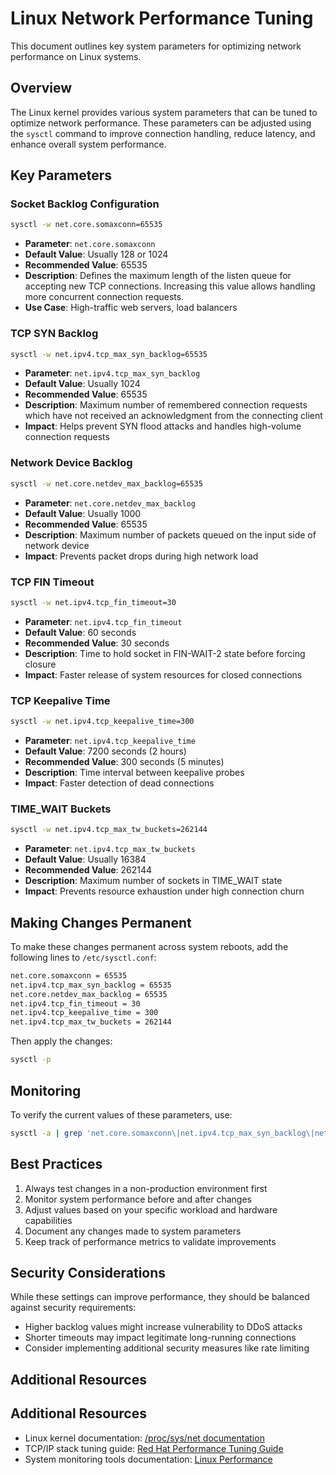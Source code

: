# Linux Network Performance Tuning

This document outlines key system parameters for optimizing network performance on Linux systems.

## Overview

The Linux kernel provides various system parameters that can be tuned to optimize network performance. These parameters can be adjusted using the `sysctl` command to improve connection handling, reduce latency, and enhance overall system performance.

## Key Parameters

### Socket Backlog Configuration

```bash
sysctl -w net.core.somaxconn=65535
```

- **Parameter**: `net.core.somaxconn`
- **Default Value**: Usually 128 or 1024
- **Recommended Value**: 65535
- **Description**: Defines the maximum length of the listen queue for accepting new TCP connections. Increasing this value allows handling more concurrent connection requests.
- **Use Case**: High-traffic web servers, load balancers

### TCP SYN Backlog

```bash
sysctl -w net.ipv4.tcp_max_syn_backlog=65535
```

- **Parameter**: `net.ipv4.tcp_max_syn_backlog`
- **Default Value**: Usually 1024
- **Recommended Value**: 65535
- **Description**: Maximum number of remembered connection requests which have not received an acknowledgment from the connecting client
- **Impact**: Helps prevent SYN flood attacks and handles high-volume connection requests

### Network Device Backlog

```bash
sysctl -w net.core.netdev_max_backlog=65535
```

- **Parameter**: `net.core.netdev_max_backlog`
- **Default Value**: Usually 1000
- **Recommended Value**: 65535
- **Description**: Maximum number of packets queued on the input side of network device
- **Impact**: Prevents packet drops during high network load

### TCP FIN Timeout

```bash
sysctl -w net.ipv4.tcp_fin_timeout=30
```

- **Parameter**: `net.ipv4.tcp_fin_timeout`
- **Default Value**: 60 seconds
- **Recommended Value**: 30 seconds
- **Description**: Time to hold socket in FIN-WAIT-2 state before forcing closure
- **Impact**: Faster release of system resources for closed connections

### TCP Keepalive Time

```bash
sysctl -w net.ipv4.tcp_keepalive_time=300
```

- **Parameter**: `net.ipv4.tcp_keepalive_time`
- **Default Value**: 7200 seconds (2 hours)
- **Recommended Value**: 300 seconds (5 minutes)
- **Description**: Time interval between keepalive probes
- **Impact**: Faster detection of dead connections

### TIME_WAIT Buckets

```bash
sysctl -w net.ipv4.tcp_max_tw_buckets=262144
```

- **Parameter**: `net.ipv4.tcp_max_tw_buckets`
- **Default Value**: Usually 16384
- **Recommended Value**: 262144
- **Description**: Maximum number of sockets in TIME_WAIT state
- **Impact**: Prevents resource exhaustion under high connection churn

## Making Changes Permanent

To make these changes permanent across system reboots, add the following lines to `/etc/sysctl.conf`:

```bash
net.core.somaxconn = 65535
net.ipv4.tcp_max_syn_backlog = 65535
net.core.netdev_max_backlog = 65535
net.ipv4.tcp_fin_timeout = 30
net.ipv4.tcp_keepalive_time = 300
net.ipv4.tcp_max_tw_buckets = 262144
```

Then apply the changes:

```bash
sysctl -p
```

## Monitoring

To verify the current values of these parameters, use:

```bash
sysctl -a | grep 'net.core.somaxconn\|net.ipv4.tcp_max_syn_backlog\|net.core.netdev_max_backlog\|net.ipv4.tcp_fin_timeout\|net.ipv4.tcp_keepalive_time\|net.ipv4.tcp_max_tw_buckets'
```

## Best Practices

1. Always test changes in a non-production environment first
2. Monitor system performance before and after changes
3. Adjust values based on your specific workload and hardware capabilities
4. Document any changes made to system parameters
5. Keep track of performance metrics to validate improvements

## Security Considerations

While these settings can improve performance, they should be balanced against security requirements:

- Higher backlog values might increase vulnerability to DDoS attacks
- Shorter timeouts may impact legitimate long-running connections
- Consider implementing additional security measures like rate limiting

## Additional Resources

## Additional Resources

- Linux kernel documentation: [/proc/sys/net documentation](https://www.kernel.org/doc/Documentation/networking/ip-sysctl.txt)
- TCP/IP stack tuning guide: [Red Hat Performance Tuning Guide](https://access.redhat.com/documentation/en-us/red_hat_enterprise_linux/7/html/performance_tuning_guide/sect-red_hat_enterprise_linux-performance_tuning_guide-networking-configuration_tools)
- System monitoring tools documentation: [Linux Performance](https://www.brendangregg.com/linuxperf.html)
